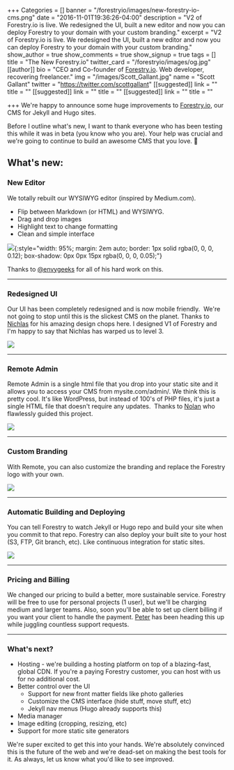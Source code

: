 +++
Categories = []
banner = "/forestryio/images/new-forestry-io-cms.png"
date = "2016-11-01T19:36:26-04:00"
description = "V2 of Forestry.io is live. We redesigned the UI, built a new editor and now you can deploy Forestry to your domain with your custom branding."
excerpt = "V2 of Forestry.io is live. We redesigned the UI, built a new editor and now you can deploy Forestry to your domain with your custom branding."
show_author = true
show_comments = true
show_signup = true
tags = []
title = "The New Forestry.io"
twitter_card = "/forestryio/images/og.jpg"
[[author]]
bio = "CEO and Co-founder of <a href='https://forestry.io' title='Forestry.io CMS'>Forestry.io</a>. Web developer, recovering freelancer."
img = "/images/Scott_Gallant.jpg"
name = "Scott Gallant"
twitter = "https://twitter.com/scottgallant"
[[suggested]]
link = ""
title = ""
[[suggested]]
link = ""
title = ""
[[suggested]]
link = ""
title = ""

+++
We're happy to announce some huge improvements to [Forestry.io](http://Forestry.io), our CMS for Jekyll and Hugo sites.

Before I outline what's new, I want to thank everyone who has been testing this while it was in beta (you know who you are). Your help was crucial and we're going to continue to build an awesome CMS that you love. 👊

## What's new:

### New Editor

We totally rebuilt our WYSIWYG editor (inspired by Medium.com).

*   Flip between Markdown (or HTML) and WYSIWYG.
*   Drag and drop images
*   Highlight text to change formatting
*   Clean and simple interface

![](/blog/forestryio/images/Forestry-io-editor.png){:style="width: 95%; margin: 2em auto; border: 1px solid rgba(0, 0, 0, 0.12); box-shadow: 0px 0px 15px rgba(0, 0, 0, 0.05);"}

Thanks to [@envygeeks](https://envygeeks.io/) for all of his hard work on this.

* * *

### Redesigned UI

Our UI has been completely redesigned and is now mobile friendly.  We're not going to stop until this is the slickest CMS on the planet. Thanks to [Nichlas](https://twitter.com/nichlaswa) for his amazing design chops here. I designed V1 of Forestry and I'm happy to say that Nichlas has warped us to level 3.

![](/blog/forestryio/images/new-forestry-io-cms-3.png)

* * *

### Remote Admin

Remote Admin is a single html file that you drop into your static site and it allows you to access your CMS from mysite.com/admin/. We think this is pretty cool. It's like WordPress, but instead of 100's of PHP files, it's just a single HTML file that doesn't require any updates.  Thanks to [Nolan](https://twitter.com/ncphi) who flawlessly guided this project.

![](/blog/forestryio/images/forestry-remote.gif)

* * *

### Custom Branding

With Remote, you can also customize the branding and replace the Forestry logo with your own.

![](/blog/forestryio/images/forestry-white-label.gif)

* * *

### Automatic Building and Deploying

You can tell Forestry to watch Jekyll or Hugo repo and build your site when you commit to that repo. Forestry can also deploy your built site to your host (S3, FTP, Git branch, etc). Like continuous integration for static sites.

![](/blog/forestryio/images/xQ36lylOK6.gif)

* * *

### Pricing and Billing

We changed our pricing to build a better, more sustainable service. Forestry will be free to use for personal projects (1 user), but we'll be charging medium and larger teams. Also, soon you'll be able to set up client billing if you want your client to handle the payment. [Peter](https://github.com/volgorean) has been heading this up while juggling countless support requests.

* * *

### What's next?

*   Hosting - we're building a hosting platform on top of a blazing-fast, global CDN. If you're a paying Forestry customer, you can host with us for no additional cost.
*   Better control over the UI
    *   Support for new front matter fields like photo galleries
    *   Customize the CMS interface (hide stuff, move stuff, etc)
    *   Jekyll nav menus (Hugo already supports this)
*   Media manager
*   Image editing (cropping, resizing, etc)
*   Support for more static site generators

We're super excited to get this into your hands. We're absolutely convinced this is the future of the web and we're dead-set on making the best tools for it. As always, let us know what you'd like to see improved.